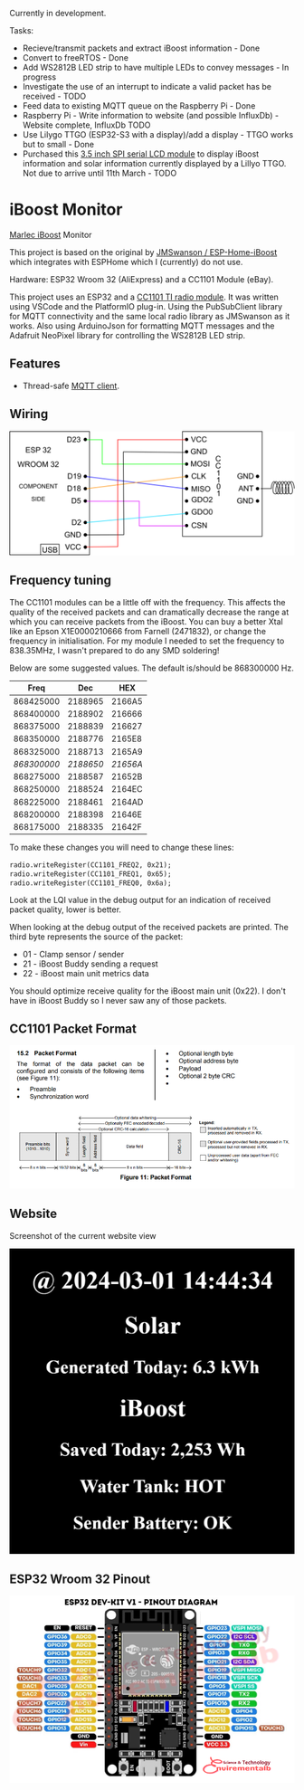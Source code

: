 Currently in development. 

Tasks:
- Recieve/transmit packets and extract iBoost information - Done
- Convert to freeRTOS - Done
- Add WS2812B LED strip to have multiple LEDs to convey messages - In progress
- Investigate the use of an interrupt to indicate a valid packet has be received - TODO
- Feed data to existing MQTT queue on the Raspberry Pi - Done
- Raspberry Pi - Write information to website (and possible InfluxDb) - Website complete, InfluxDb TODO
- Use Lilygo TTGO (ESP32-S3 with a display)/add a display - TTGO works but to small - Done
- Purchased this [3.5 inch SPI serial LCD module](https://www.aliexpress.us/item/1005001999296476.html) to display iBoost information and solar information currently displayed by a Lillyo TTGO. Not due to arrive until 11th March - TODO

# iBoost Monitor

[Marlec iBoost](https://www.marlec.co.uk/product/solar-iboost/) Monitor 

This project is based on the original by [JMSwanson / ESP-Home-iBoost](https://github.com/JNSwanson/ESP-Home-iBoost) which integrates with ESPHome which I (currently) do not use.

Hardware: ESP32 Wroom 32 (AliExpress) and a CC1101 Module (eBay).

This project uses an ESP32 and a [CC1101 TI radio module](https://www.ti.com/lit/ds/symlink/cc1100.pdf).  It was written using 
VSCode and the PlatformIO plug-in. Using the PubSubClient library for MQTT connectivity and the same local radio library as 
JMSwanson as it works. Also using ArduinoJson for formatting MQTT messages and the Adafruit NeoPixel library for controlling 
the WS2812B LED strip.

## Features
- Thread-safe [MQTT client](https://github.com/cyijun/ESP32MQTTClient).

## Wiring 

![Wiring](./images/iBoostMonitor.png)

## Frequency tuning

The CC1101 modules can be a little off with the frequency.  This affects the quality of the received packets and can dramatically decrease the range at which you can receive packets from the iBoost.
You can buy a better Xtal like an Epson X1E0000210666 from Farnell (2471832), or change the frequency in initialisation. For my module I needed to set the frequency to 838.35MHz, I wasn't prepared to do any SMD soldering!

Below are some suggested values.  The default is/should be 868300000 Hz.

|    Freq   | Dec     | HEX    |
|:---------:|---------|--------|
| 868425000 | 2188965 | 2166A5 |
| 868400000 | 2188902 | 216666 |
| 868375000 | 2188839 | 216627 |
| 868350000 | 2188776 | 2165E8 |
| 868325000 | 2188713 | 2165A9 |
| *868300000* | *2188650* | *21656A* |
| 868275000 | 2188587 | 21652B |
| 868250000 | 2188524 | 2164EC |
| 868225000 | 2188461 | 2164AD |
| 868200000 | 2188398 | 21646E |
| 868175000 | 2188335 | 21642F |


To make these changes you will need to change these lines:
```
radio.writeRegister(CC1101_FREQ2, 0x21);
radio.writeRegister(CC1101_FREQ1, 0x65);
radio.writeRegister(CC1101_FREQ0, 0x6a);
```

Look at the LQI value in the debug output for an indication of received packet quality, lower is better.  

When looking at the debug output of the received packets are printed. The third byte represents the source of the packet:
- 01 - Clamp sensor / sender
- 21 - iBoost Buddy sending a request
- 22 - iBoost main unit metrics data

You should optimize receive quality for the iBoost main unit (0x22). I don't have in iBoost Buddy so I never saw any of those packets.

## CC1101 Packet Format

![C1101 Packet Format](./images/cc1101-packet-format.png)

## Website

Screenshot of the current website view

![Screenshot](./images/website.png)

## ESP32 Wroom 32 Pinout

![ESP32 Wroom 32](./images/ESP32-pinout-30pins.png)